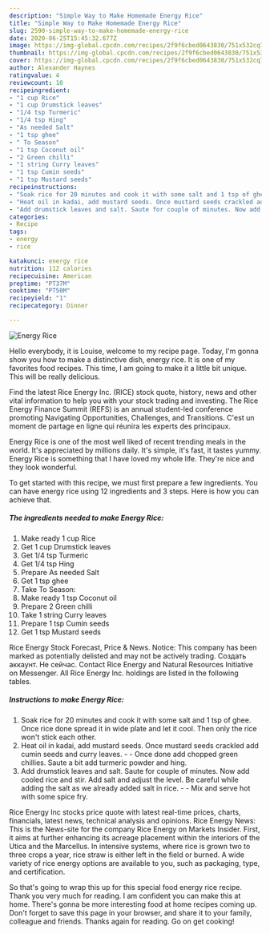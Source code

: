 ```yaml
---
description: "Simple Way to Make Homemade Energy Rice"
title: "Simple Way to Make Homemade Energy Rice"
slug: 2590-simple-way-to-make-homemade-energy-rice
date: 2020-06-25T15:45:32.677Z
image: https://img-global.cpcdn.com/recipes/2f9f6cbed0643830/751x532cq70/energy-rice-recipe-main-photo.jpg
thumbnail: https://img-global.cpcdn.com/recipes/2f9f6cbed0643830/751x532cq70/energy-rice-recipe-main-photo.jpg
cover: https://img-global.cpcdn.com/recipes/2f9f6cbed0643830/751x532cq70/energy-rice-recipe-main-photo.jpg
author: Alexander Haynes
ratingvalue: 4
reviewcount: 10
recipeingredient:
- "1 cup Rice"
- "1 cup Drumstick leaves"
- "1/4 tsp Turmeric"
- "1/4 tsp Hing"
- "As needed Salt"
- "1 tsp ghee"
- " To Season"
- "1 tsp Coconut oil"
- "2 Green chilli"
- "1 string Curry leaves"
- "1 tsp Cumin seeds"
- "1 tsp Mustard seeds"
recipeinstructions:
- "Soak rice for 20 minutes and cook it with some salt and 1 tsp of ghee. Once rice done spread it in wide plate and let it cool. Then only the rice won&#39;t stick each other."
- "Heat oil in kadai, add mustard seeds. Once mustard seeds crackled add cumin seeds and curry leaves.  Once done add chopped green chillies. Saute a bit add turmeric powder and hing."
- "Add drumstick leaves and salt. Saute for couple of minutes. Now add cooled rice and stir. Add salt and adjust the level. Be careful while adding the salt as we already added salt in rice.  Mix and serve hot with some spice fry."
categories:
- Recipe
tags:
- energy
- rice

katakunci: energy rice 
nutrition: 112 calories
recipecuisine: American
preptime: "PT37M"
cooktime: "PT50M"
recipeyield: "1"
recipecategory: Dinner

---
```



![Energy Rice](https://img-global.cpcdn.com/recipes/2f9f6cbed0643830/751x532cq70/energy-rice-recipe-main-photo.jpg)

Hello everybody, it is Louise, welcome to my recipe page. Today, I'm gonna show you how to make a distinctive dish, energy rice. It is one of my favorites food recipes. This time, I am going to make it a little bit unique. This will be really delicious.

Find the latest Rice Energy Inc. (RICE) stock quote, history, news and other vital information to help you with your stock trading and investing. The Rice Energy Finance Summit (REFS) is an annual student-led conference promoting Navigating Opportunities, Challenges, and Transitions. C&#39;est un moment de partage en ligne qui réunira les experts des principaux.

Energy Rice is one of the most well liked of recent trending meals in the world. It's appreciated by millions daily. It's simple, it's fast, it tastes yummy. Energy Rice is something that I have loved my whole life. They're nice and they look wonderful.


To get started with this recipe, we must first prepare a few ingredients. You can have energy rice using 12 ingredients and 3 steps. Here is how you can achieve that.

<!--inarticleads1-->

##### The ingredients needed to make Energy Rice:

1. Make ready 1 cup Rice
1. Get 1 cup Drumstick leaves
1. Get 1/4 tsp Turmeric
1. Get 1/4 tsp Hing
1. Prepare As needed Salt
1. Get 1 tsp ghee
1. Take  To Season:
1. Make ready 1 tsp Coconut oil
1. Prepare 2 Green chilli
1. Take 1 string Curry leaves
1. Prepare 1 tsp Cumin seeds
1. Get 1 tsp Mustard seeds


Rice Energy Stock Forecast, Price &amp; News. Notice: This company has been marked as potentially delisted and may not be actively trading. Создать аккаунт. Не сейчас. Contact Rice Energy and Natural Resources Initiative on Messenger. All Rice Energy Inc. holdings are listed in the following tables. 

<!--inarticleads2-->

##### Instructions to make Energy Rice:

1. Soak rice for 20 minutes and cook it with some salt and 1 tsp of ghee. Once rice done spread it in wide plate and let it cool. Then only the rice won&#39;t stick each other.
1. Heat oil in kadai, add mustard seeds. Once mustard seeds crackled add cumin seeds and curry leaves. -  - Once done add chopped green chillies. Saute a bit add turmeric powder and hing.
1. Add drumstick leaves and salt. Saute for couple of minutes. Now add cooled rice and stir. Add salt and adjust the level. Be careful while adding the salt as we already added salt in rice. -  - Mix and serve hot with some spice fry.


Rice Energy Inc stocks price quote with latest real-time prices, charts, financials, latest news, technical analysis and opinions. Rice Energy News: This is the News-site for the company Rice Energy on Markets Insider. First, it aims at further enhancing its acreage placement within the interiors of the Utica and the Marcellus. In intensive systems, where rice is grown two to three crops a year, rice straw is either left in the field or burned. A wide variety of rice energy options are available to you, such as packaging, type, and certification. 

So that's going to wrap this up for this special food energy rice recipe. Thank you very much for reading. I am confident you can make this at home. There's gonna be more interesting food at home recipes coming up. Don't forget to save this page in your browser, and share it to your family, colleague and friends. Thanks again for reading. Go on get cooking!
